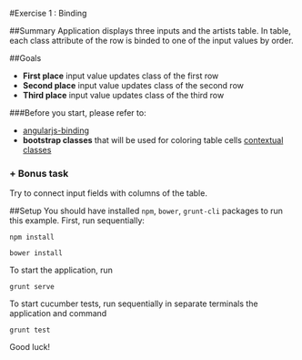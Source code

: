#Exercise 1 : Binding

##Summary
Application displays three inputs and the artists table. In table, each class attribute of the row is binded to one of the input values by order.

##Goals
* **First place** input value updates class of the first row
* **Second place** input value updates class of the second row
* **Third place** input value updates class of the third row

###Before you start, please refer to:
* [angularjs-binding](https://egghead.io/lessons/angularjs-binding)
* **bootstrap classes** that will be used for coloring table cells [contextual classes](http://getbootstrap.com/css/#tables)

### + Bonus task
Try to connect input fields with columns of the table.

##Setup
 You should have installed `npm`, `bower`, `grunt-cli`  packages to run this example. First, run sequentially:
 
 ```
 npm install
 ```
 
 ```
 bower install
 ```
 
 To start the application, run
 
 ```
 grunt serve
 ```
 
To start cucumber tests, run sequentially in separate terminals the application and command

 ```
 grunt test
 ```
 
Good luck!
